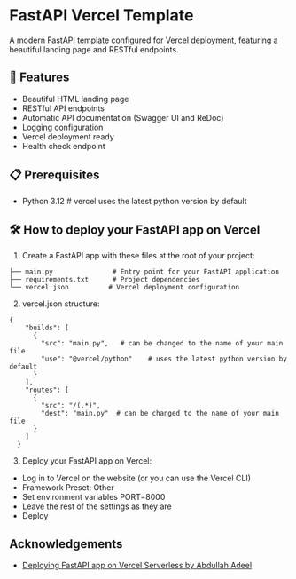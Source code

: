 # FastAPI Vercel Template

A modern FastAPI template configured for Vercel deployment, featuring a beautiful landing page and RESTful endpoints.

## 🚀 Features

- Beautiful HTML landing page
- RESTful API endpoints
- Automatic API documentation (Swagger UI and ReDoc)
- Logging configuration
- Vercel deployment ready
- Health check endpoint

## 📋 Prerequisites

- Python 3.12    # vercel uses the latest python version by default

## 🛠️ How to deploy your FastAPI app on Vercel

1. Create a FastAPI app with these files at the root of your project:

```
├── main.py               # Entry point for your FastAPI application
├── requirements.txt      # Project dependencies
└── vercel.json          # Vercel deployment configuration
```


2. vercel.json structure:

```
{
    "builds": [
      {
        "src": "main.py",   # can be changed to the name of your main file
        "use": "@vercel/python"    # uses the latest python version by default
      }
    ],
    "routes": [
      {
        "src": "/(.*)",
        "dest": "main.py"  # can be changed to the name of your main file
      }
    ]
  }
```

3. Deploy your FastAPI app on Vercel:

- Log in to Vercel on the website (or you can use the Vercel CLI)
- Framework Preset: Other
- Set environment variables PORT=8000
- Leave the rest of the settings as they are
- Deploy


## Acknowledgements

- [Deploying FastAPI app on Vercel Serverless by Abdullah Adeel](https://dev.to/abdadeel/deploying-fastapi-app-on-vercel-serverless-18b1)
